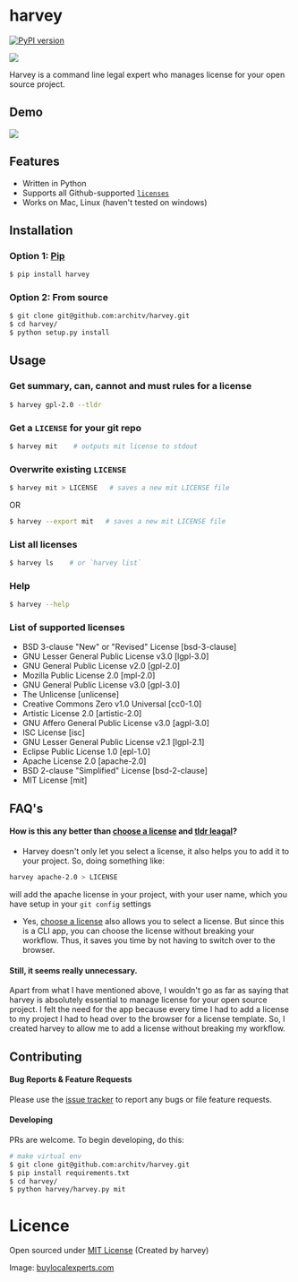 harvey
=====
[![PyPI version](https://badge.fury.io/py/harvey.svg)](https://badge.fury.io/py/harvey)

![](http://i.imgur.com/raSkNrr.png?1)

Harvey is a command line legal expert who manages license for your open source project.

## Demo

![](http://i.imgur.com/gEKlzfv.gif?1)

## Features

- Written in Python
- Supports all Github-supported [`licenses`](https://github.com/architv/harvey#list-of-supported-licenses)
- Works on Mac, Linux (haven't tested on windows)

## Installation


### Option 1: [Pip](https://pypi.python.org/pypi/harvey)

```bash
$ pip install harvey
```

### Option 2: From source

```bash
$ git clone git@github.com:architv/harvey.git
$ cd harvey/
$ python setup.py install
```

## Usage

### Get summary, can, cannot and must rules for a license

```bash
$ harvey gpl-2.0 --tldr 
```

### Get a `LICENSE` for your git repo


```bash
$ harvey mit    # outputs mit license to stdout
```

### Overwrite existing `LICENSE`

```bash
$ harvey mit > LICENSE   # saves a new mit LICENSE file
```

OR

```bash
$ harvey --export mit   # saves a new mit LICENSE file
```


### List all licenses

```bash
$ harvey ls    # or `harvey list`
```

### Help

```bash
$ harvey --help
```


### List of supported licenses

* BSD 3-clause "New" or "Revised" License [bsd-3-clause]
* GNU Lesser General Public License v3.0 [lgpl-3.0]
* GNU General Public License v2.0 [gpl-2.0]
* Mozilla Public License 2.0 [mpl-2.0]
* GNU General Public License v3.0 [gpl-3.0]
* The Unlicense [unlicense]
* Creative Commons Zero v1.0 Universal [cc0-1.0]
* Artistic License 2.0 [artistic-2.0]
* GNU Affero General Public License v3.0 [agpl-3.0]
* ISC License [isc]
* GNU Lesser General Public License v2.1 [lgpl-2.1]
* Eclipse Public License 1.0 [epl-1.0]
* Apache License 2.0 [apache-2.0]
* BSD 2-clause "Simplified" License [bsd-2-clause]
* MIT License [mit]

## FAQ's

#### How is this any better than [choose a license](http://choosealicense.com/licenses/) and [tldr leagal](https://tldrlegal.com/)?

* Harvey doesn't only let you select a license, it also helps you to add it to your project. So, doing something like:
```bash
harvey apache-2.0 > LICENSE
```
will add the apache license in your project, with your user name, which you have setup in your `git config` settings

* Yes, [choose a license](http://choosealicense.com/licenses/) also allows you to select a license. But since this is a CLI app, you can choose the license without breaking your workflow. Thus, it saves you time by not having to switch over to the browser.

#### Still, it seems really unnecessary.

Apart from what I have mentioned above, I wouldn't go as far as saying that harvey is absolutely essential to manage license for your open source project. I felt the need for the app because every time I had to add a license to my project I had to head over to the browser for a license template. So, I created harvey to allow me to add a license without breaking my workflow.


## Contributing

#### Bug Reports & Feature Requests

Please use the [issue tracker](https://github.com/architv/harvey/issues) to report any bugs or file feature requests.

#### Developing

PRs are welcome. To begin developing, do this:

```bash
# make virtual env
$ git clone git@github.com:architv/harvey.git
$ pip install requirements.txt
$ cd harvey/
$ python harvey/harvey.py mit
```

Licence
====
Open sourced under [MIT License](LICENSE) (Created by harvey)

Image: [buylocalexperts.com](http://www.buylocalexperts.com/sanantonio/images/stories/buy-local-legal-expert.png)

